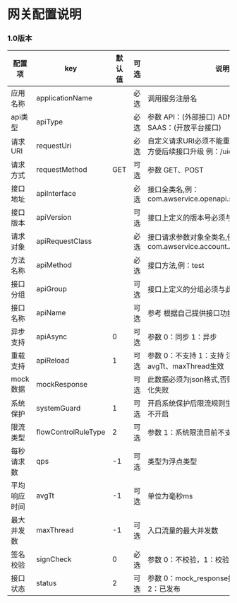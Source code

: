 # 网关配置说明
 
### 1.0版本

配置项|key|默认值|可选|说明
----|----|-----|----|---
应用名称|applicationName||必选|调用服务注册名 
api类型|apiType||必选|参数 API：(外部接口) ADMIN：(管理后台接口) SAAS：(开放平台接口) 
请求URI|requestUri||必选|自定义请求URI必须不能重复,建议url加入版本号方便后续接口升级 例：/uid/v1/generator 
请求方式|requestMethod|GET|可选|参数 GET、POST 
接口地址|apiInterface||必选|接口全类名,例：com.awservice.openapi.service.TestService 
接口版本|apiVersion||可选|接口上定义的版本号必须与此配置版本号对应 
请求对象|apiRequestClass||必选|接口请求参数对象全类名,例：com.awservice.account.AddAccountRequest 
方法名称|apiMethod||必选|接口方法,例：test  
接口分组|apiGroup||可选|接口上定义的分组必须与此配置分组对应 
接口名称|apiName||可选| 参考 根据自己提供接口功能定义 
异步支持|apiAsync|0|可选|参数 0：同步 1：异步 
重载支持|apiReload|1|可选|参数 0：不支持 1：支持  注：对参数qps 、avgTt、maxThread生效        
mock数据|mockResponse||可选|此数据必须为json格式,否则网关报错：json序列化失败             
系统保护|systemGuard|1|可选|开启系统保护后限流规则生效,参数 0：开启 1：不开启 
限流类型|flowControlRuleType|2|可选|参数 1：系统限流目前不支持 2：api限流   
每秒请求数|qps|-1|可选|类型为浮点类型    
平均响应时间|avgTt|-1|可选|单位为毫秒ms      
最大并发数|maxThread|-1|可选|入口流量的最大并发数      
签名校验|signCheck|0|必选|参数 0：不校验，1：校验     
接口状态|status|2|可选|参数 0：mock_response报文，1：待发布，2：已发布                        |
